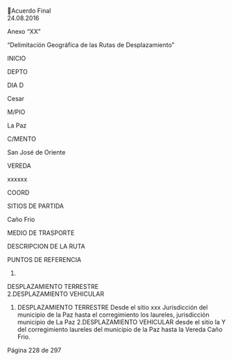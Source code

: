 Acuerdo Final  
24.08.2016  

Anexo “XX”  
 
“Delimitación Geográfica de las Rutas de Desplazamiento” 
 
INICIO 

DEPTO 

DIA D 

Cesar 

M/PIO 

La Paz 

C/MENTO 

San José de 
Oriente 

VEREDA 

xxxxxx 

COORD 

  

SITIOS DE 
PARTIDA 

Caño Frio 

MEDIO DE 
TRASPORTE 

DESCRIPCION DE LA RUTA 

PUNTOS DE 
REFERENCIA 

1. 
DESPLAZAMIENTO 
TERRESTRE  
2.DESPLAZAMIENTO 
VEHICULAR 

1. DESPLAZAMIENTO TERRESTRE 
Desde el sitio xxx Jurisdicción del 
municipio de la Paz hasta el 
corregimiento los laureles, jurisdicción 
municipio de La Paz 
2.DESPLAZAMIENTO VEHICULAR 
desde el sitio la Y del corregimiento 
laureles del municipio de la Paz hasta 
la Vereda Caño Frio.  

  

 
 
 
 
 
 
 
 
 
 
 
 
 
 
 
 
 
 
 
 
 
 
 
 
 
 
 
 
 
 
 
 
 
 
Página 228 de 297 
 

